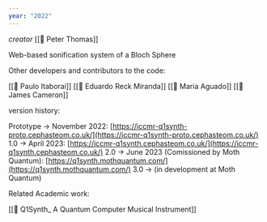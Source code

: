 ```yaml
---
year: "2022"
---
```

_creator_ [[👤 Peter Thomas]]

Web-based sonification system of a Bloch Sphere

Other developers and contributors to the code:

[[👤 Paulo Itaborai]]
[[👤 Eduardo Reck Miranda]]
[[👤 Maria Aguado]]
[[👤 James Cameron]]

version history:

Prototype -> November 2022: [https://iccmr-q1synth-proto.cephasteom.co.uk/](https://iccmr-q1synth-proto.cephasteom.co.uk/)
1.0 -> April 2023: [https://iccmr-q1synth.cephasteom.co.uk/](https://iccmr-q1synth.cephasteom.co.uk/)
2.0 -> June 2023 (Comissioned by Moth Quantum): [https://q1synth.mothquantum.com/](https://q1synth.mothquantum.com/)
3.0 -> (in development at Moth Quantum)

Related Academic work:

[[📝 Q1Synth_ A Quantum Computer Musical Instrument]]